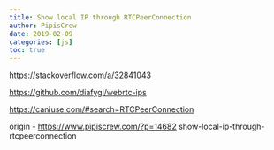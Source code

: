 ```yaml
---
title: Show local IP through RTCPeerConnection
author: PipisCrew
date: 2019-02-09
categories: [js]
toc: true
---
```


https://stackoverflow.com/a/32841043

https://github.com/diafygi/webrtc-ips

https://caniuse.com/#search=RTCPeerConnection

origin - https://www.pipiscrew.com/?p=14682 show-local-ip-through-rtcpeerconnection